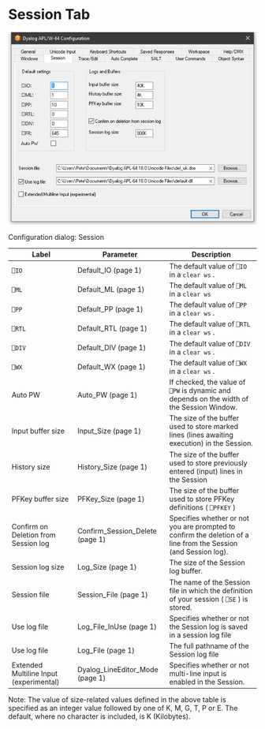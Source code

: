 # Session Tab

![configuration dialog session tab](../img/configuration-dialog-session-tab.png)

Configuration dialog: Session

| Label | Parameter | Description |
| --- | --- | ---  |
| `⎕IO` | Default_IO (page 1) | The default value of `⎕IO` in a `clear ws` . |
| `⎕ML` | Default_ML (page 1) | The default value of `⎕ML` in a `clear ws` |
| `⎕PP` | Default_PP (page 1) | The default value of `⎕PP` in a `clear ws` . |
| `⎕RTL` | Default_RTL (page 1) | The default value of `⎕RTL` in a `clear ws` . |
| `⎕DIV` | Default_DIV (page 1) | The default value of `⎕DIV` in a `clear ws` . |
| `⎕WX` | Default_WX (page 1) | The default value of `⎕WX` in a `clear ws` . |
| Auto PW | Auto_PW (page 1) | If checked, the value of `⎕PW` is dynamic and depends on the width of the Session Window. |
| Input buffer size | Input_Size (page 1) | The size of the buffer used to store marked lines (lines awaiting execution) in the Session. |
| History size | History_Size (page 1) | The size of the buffer used to store previously entered (input) lines in the Session |
| PFKey buffer size | PFKey_Size (page 1) | The size of the buffer used to store PFKey definitions ( `⎕PFKEY` ) |
| Confirm on Deletion from Session log | Confirm_Session_Delete (page 1) | Specifies whether or not you are prompted to confirm the deletion of a line from the Session (and Session log). |
| Session log size | Log_Size (page 1) | The size of the Session log buffer. |
| Session file | Session_File (page 1) | The name of the Session file in which the definition of your session ( `⎕SE` ) is stored. |
| Use log file | Log_File_InUse (page 1) | Specifies whether or not the Session log is saved in a session log file |
| Use log file | Log_File (page 1) | The full pathname of the Session log file |
| Extended Multiline Input (experimental) | Dyalog_LineEditor_Mode (page 1) | Specifies whether or not multi-line input is enabled in the Session. |

Note: The value of size-related values defined in the above table is specified as an integer value followed by one of K, M, G, T, P or E. The default, where no character is included, is K (Kilobytes).
